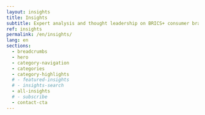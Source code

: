 ```yaml
---
layout: insights
title: Insights
subtitle: Expert analysis and thought leadership on BRICS+ consumer brands
ref: insights
permalink: /en/insights/
lang: en
sections:
  - breadcrumbs
  - hero
  - category-navigation
  - categories
  - category-highlights
  # - featured-insights
  # - insights-search
  - all-insights
  # - subscribe
  - contact-cta
---
```

